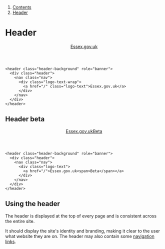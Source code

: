 <div class="breadcrumbs">
  <ol>
    <li><a href="/docs/core/contents">Contents</a></li>
    <li><a href="#">Header</a></li>
  </ol>
</div>

# Header

<header class="header-background" role="banner">
  <div class="header">
    <nav class="nav">
      <div class="logo-text-wrap">
        <a href="/" class="logo-text">Essex.gov.uk</a>
      </div>
    </nav>
  </div>
</header>

    <header class="header-background" role="banner">
      <div class="header">
        <nav class="nav">
          <div class="logo-text-wrap">
            <a href="/" class="logo-text">Essex.gov.uk</a>
          </div>
        </nav>
      </div>
    </header>

## Header beta

<header class="header-background" role="banner">
  <div class="header">
    <nav class="nav">
      <div class="logo-text">
        <a href="/">Essex.gov.uk<span>Beta</span></a>
      </div>
    </nav>
  </div>
</header>

    <header class="header-background" role="banner">
      <div class="header">
        <nav class="nav">
          <div class="logo-text">
            <a href="/">Essex.gov.uk<span>Beta</span></a>
          </div>
        </nav>
      </div>
    </header>


## Using the header

The header is displayed at the top of every page and is consistent across the entire site.

It should display the site's identity and branding, making it clear to the user what website they are on. The header may also contain some <a href="/docs/core/elements/nav">navigation links</a>.  
